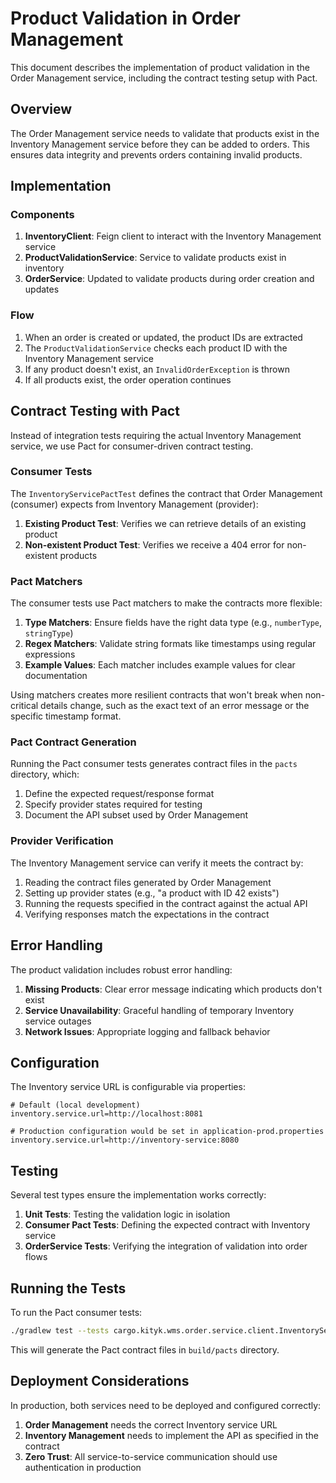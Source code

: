# Product Validation in Order Management

This document describes the implementation of product validation in the Order Management service, including the contract testing setup with Pact.

## Overview

The Order Management service needs to validate that products exist in the Inventory Management service before they can be added to orders. This ensures data integrity and prevents orders containing invalid products.

## Implementation

### Components

1. **InventoryClient**: Feign client to interact with the Inventory Management service
2. **ProductValidationService**: Service to validate products exist in inventory
3. **OrderService**: Updated to validate products during order creation and updates

### Flow

1. When an order is created or updated, the product IDs are extracted
2. The `ProductValidationService` checks each product ID with the Inventory Management service
3. If any product doesn't exist, an `InvalidOrderException` is thrown
4. If all products exist, the order operation continues

## Contract Testing with Pact

Instead of integration tests requiring the actual Inventory Management service, we use Pact for consumer-driven contract testing.

### Consumer Tests

The `InventoryServicePactTest` defines the contract that Order Management (consumer) expects from Inventory Management (provider):

1. **Existing Product Test**: Verifies we can retrieve details of an existing product
2. **Non-existent Product Test**: Verifies we receive a 404 error for non-existent products

### Pact Matchers

The consumer tests use Pact matchers to make the contracts more flexible:

1. **Type Matchers**: Ensure fields have the right data type (e.g., `numberType`, `stringType`)
2. **Regex Matchers**: Validate string formats like timestamps using regular expressions
3. **Example Values**: Each matcher includes example values for clear documentation

Using matchers creates more resilient contracts that won't break when non-critical details change, such as the exact text of an error message or the specific timestamp format.

### Pact Contract Generation

Running the Pact consumer tests generates contract files in the `pacts` directory, which:
1. Define the expected request/response format
2. Specify provider states required for testing
3. Document the API subset used by Order Management

### Provider Verification

The Inventory Management service can verify it meets the contract by:
1. Reading the contract files generated by Order Management
2. Setting up provider states (e.g., "a product with ID 42 exists")
3. Running the requests specified in the contract against the actual API
4. Verifying responses match the expectations in the contract

## Error Handling

The product validation includes robust error handling:

1. **Missing Products**: Clear error message indicating which products don't exist
2. **Service Unavailability**: Graceful handling of temporary Inventory service outages
3. **Network Issues**: Appropriate logging and fallback behavior

## Configuration

The Inventory service URL is configurable via properties:

```properties
# Default (local development)
inventory.service.url=http://localhost:8081

# Production configuration would be set in application-prod.properties
inventory.service.url=http://inventory-service:8080
```

## Testing

Several test types ensure the implementation works correctly:

1. **Unit Tests**: Testing the validation logic in isolation
2. **Consumer Pact Tests**: Defining the expected contract with Inventory service
3. **OrderService Tests**: Verifying the integration of validation into order flows

## Running the Tests

To run the Pact consumer tests:

```bash
./gradlew test --tests cargo.kityk.wms.order.service.client.InventoryServicePactTest
```

This will generate the Pact contract files in `build/pacts` directory.

## Deployment Considerations

In production, both services need to be deployed and configured correctly:

1. **Order Management** needs the correct Inventory service URL
2. **Inventory Management** needs to implement the API as specified in the contract
3. **Zero Trust**: All service-to-service communication should use authentication in production 